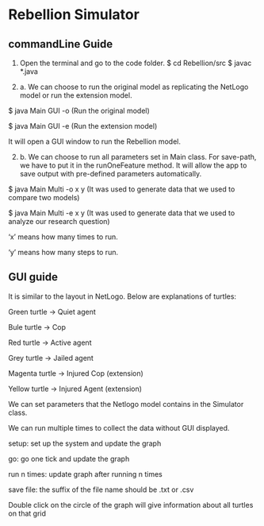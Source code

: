 # Rebellion Simulator

## commandLine Guide 

1. Open the terminal and go to the code folder.
$ cd Rebellion/src
$ javac *.java

2. a. We can choose to run the original model as replicating the NetLogo model or run the extension model.

$ java Main GUI -o  (Run the original model)

$ java Main GUI -e  (Run the extension model)

It will open a GUI window to run the Rebellion model.

2. b.  We can choose to run all parameters set in Main class. For save-path, we have to put it in the runOneFeature method. It will allow the app to save output with pre-defined parameters automatically.

$ java Main Multi -o x y    (It was used to generate data that we used to compare two models) 

$ java Main Multi -e x y   (It was used to generate data that we used to analyze our research question) 

‘x’ means how many times to run.

‘y’ means how many steps to run.

## GUI guide

It is similar to the layout in NetLogo. Below are explanations of turtles:

Green turtle	 -> Quiet agent

Bule turtle	 -> Cop

Red turtle	 -> Active agent

Grey turtle 	 -> Jailed agent

Magenta turtle -> Injured Cop (extension)

Yellow turtle	 -> Injured Agent (extension)


We can set parameters that the Netlogo model contains in the Simulator class.

We can run multiple times to collect the data without GUI displayed.

setup: set up the system and update the graph

go: go one tick and update the graph

run n times: update graph after running n times

save file: the suffix of the file name should be .txt or .csv

Double click on the circle of the graph will give information about all turtles on that grid
